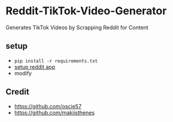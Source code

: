 # Reddit-TikTok-Video-Generator
Generates TikTok Videos by Scrapping Reddit for Content

## setup
- `pip install -r requirements.txt`
- [setup reddit app](https://github.com/reddit-archive/reddit/wiki/OAuth2-Quick-Start-Example#first-steps)
- modify


## Credit
- https://github.com/oscie57
- https://github.com/makiisthenes
